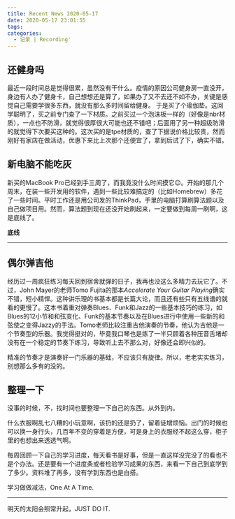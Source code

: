 ```yaml
---
title: Recent News 2020-05-17
date: 2020-05-17 23:01:55
tags:
categories:
  - 记录 | Recording'
---
```


## 还健身吗


最近一段时间总是觉得很累，虽然没有干什么。疫情的原因公司健身房一直没开，身边有人办了健身卡，自己想想还是算了，如果办了又不去还不如不办，关键是感觉自己需要学很多东西，就没有那么多时间留给健身。
于是买了个瑜伽垫。这回学聪明了，买之前专门查了一下材质。之前买过一个泡沫板一样的（好像是nbr材质），一点也不防滑，就觉得很厚很大可能也还不错吧；后面用了另一种超级防滑的就觉得下次要买这种的。这次买的是tpe材质的，查了下据说价格比较贵，然而刚好有家店在做活动，优惠下来比上次那个还便宜了，拿到后试了下，确实不错。

## 新电脑不能吃灰

新买的MacBook Pro已经到手三周了，而我竟没什么时间摸它😌。开始的那几个周末，在装一些开发用的软件，遇到一些比较难搞定的（比如Homebrew）多花了一些时间。平时工作还是用公司发的ThinkPad，手里的电脑打算刷算法题以及自己做项目用。然而，算法题到现在还没开始刷起来，一定要做到每周一刷啊，这是底线了。

**底线**

--- 

## 偶尔弹吉他

经历过一周疯狂练习每天回到宿舍就弹的日子，我再也没这么多精力去玩它了。不过，John Mayer的老师Tomo Fujita的那本*Accelerate Your Guitar Playing*确实不错，短小精悍。这种讲乐理的书基本都是长篇大论，而且还有些只有五线谱的就看的更慢了。这本书着重对弹奏Blues、Funk和Jazz的一些基本技巧的练习，如Blues的12小节和和弦变化、Funk的基本节奏以及在Blues进行中使用一些新的和弦使之变得Jazzy的手法。Tomo老师比较注重吉他演奏的节奏，他认为吉他是一个节奏型的乐器。我觉得挺对的，毕竟我口琴也是练了一半只顾着各种压音舌堵却没有在一个稳定的节奏下练习，导致听上去不那么对，好像还会即兴似的。

精准的节奏才是演奏好一门乐器的基础，不应该只有旋律。所以，老老实实练习，别想那么多有的没的。

## 整理一下

没事的时候，不，找时间也要整理一下自己的东西。从外到内。

什么衣服啊乱七八糟的小玩意啊，该扔的还是扔了，留着徒增烦恼。出门的时候也可以换一身行头，几百年不变的穿着是方便，可是身上的衣服经不起这么穿，柜子里的也想出来透透气啊。

每周回顾一下自己的学习进度，每天看书是好事，但是一直这样没完没了的看也不是个办法。还是要有一个进度条或者检验学习成果的东西，来看一下自己到底学到了多少。资料堆了再多，没有学到东西也是白搭。

学习做做减法，One At A Time.

---

明天的太阳会照常升起，JUST DO IT.